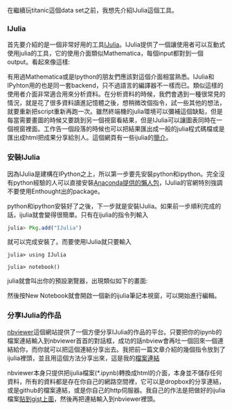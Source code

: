 在繼續玩titanic這個data set之前，我想先介紹IJulia這個工具。


### IJulia
首先要介紹的是一個非常好用的工具[IJulia](https://github.com/JuliaLang/IJulia.jl)。IJulia提供了一個讓使用者可以互動式使用julia的工具，它的使用介面類似Mathematica，每個input都對到一個output。看起來像這樣:


有用過Mathematica或是Ipython的朋友們應該對這個介面相當熟悉。IJulia和IPyhton用的也是同一套backend，只不過語言的編譯器不一樣而已。類似這樣的使用者介面非常適合用來分析資料。在分析資料的時候，我們會遇到一種很常見的情況，就是花了很多資料讀進記憶體之後，想稍微改個指令，試一些其他的想法，就要重新把script重新再跑一次。雖然終端機的julia環境可以彌補這個缺點，但是每當需要畫圖的時候又要跳到另一個視窗看結果，但是IJulia可以讓圖表同時在一個視窗裡面。工作告一個段落的時候也可以把結果匯出成一般的julia程式碼檔或是匯出成html把成果分享給別人。這個網頁有一些ijulia的[簡介](http://nbviewer.ipython.org/url/jdj.mit.edu/~stevenj/IJulia%20Preview.ipynb)。

### 安裝IJulia
因為IJulia是建構在IPython之上，所以第一步要先安裝python和ipython。完全沒有python經驗的人可以直接安裝[Anaconda提供的懶人包](http://continuum.io/downloads)，IJulia的官網特別強調不要使用Enthought出的package。

python和ipython安裝好了之後，下一步就是安裝IJulia。如果前一步順利完成的話，ijulia就會變得很簡單。只有在ijulia的指令列輸入

```julia
julia> Pkg.add("IJulia")

```
就可以完成安裝了。而要使用IJulia就只要輸入

```
julia> using IJulia

julia> notebook()
```

julia就會叫出你的預設瀏覽器，出現類似如下的畫面:


然後按New Notebook就會開啟一個新的ijulia筆記本視窗，可以開始進行編輯。


### 分享IJulia的作品

[nbviewer](http://nbviewer.ipython.org)這個網站提供了一個方便分享IJulia的作品的平台。只要把你的ipynb的檔案連結輸入到nbviewer首首的對話框，成功的話nbview會再吐一個回來一個連結給你，而你就可以把這個連結分享出去。我把前一篇文章介紹的幾個指令放到了ijulia裡頭，並且用這個方法分享出來，這是我的[檔案連結](http://nbviewer.ipython.org/gist/kanhua/eba1bac946bab4d89670)


nbviewer本身只提供把ijulia檔案(*.ipynb)轉換成html的介面，本身並不儲存任何資料，所有的資料都是存在你自己的網路空間裡，它可以是dropbox的分享連結，或是github的檔案連結，或是你自己的http伺服器。我自己的作法是把做好的ijulia檔案[貼到gist上面](https://gist.github.com/kanhua/eba1bac946bab4d89670)，然後再把連結輸入到nbviewer裡頭。



